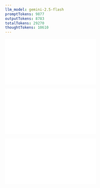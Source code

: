 ```yaml
---
llm_model: gemini-2.5-flash
promptTokens: 9877
outputTokens: 8783
totalTokens: 29270
thoughtTokens: 10610
---
```


![@](steps/prompt.c44650b8.md)

![@](steps/file.6fd52424.md)

![@](steps/response.ba6fe5b5.md)